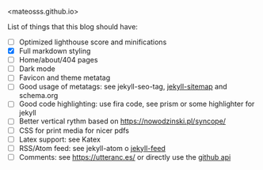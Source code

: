 <mateosss.github.io>

List of things that this blog should have:

- [ ] Optimized lighthouse score and minifications
- [x] Full markdown styling
- [ ] Home/about/404 pages
- [ ] Dark mode
- [ ] Favicon and theme metatag
- [ ] Good usage of metatags: see jekyll-seo-tag,
  [jekyll-sitemap](https://jekyllrb.com/docs/step-by-step/10-deployment/) and
  schema.org
- [ ] Good code highlighting: use fira code, see prism or some highlighter for
  jekyll
- [ ] Better vertical rythm based on https://nowodzinski.pl/syncope/
- [ ] CSS for print media for nicer pdfs
- [ ] Latex support: see Katex
- [ ] RSS/Atom feed: see jekyll-atom o
  [jekyll-feed](https://jekyllrb.com/docs/step-by-step/10-deployment/)
- [ ] Comments: see https://utteranc.es/ or directly use the [github
  api](https://api.github.com/repos/aristath/aristath.github.com/issues/5/comments?per_page=3)
